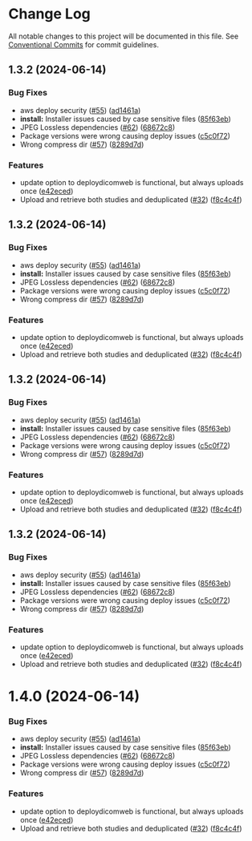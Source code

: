 # Change Log

All notable changes to this project will be documented in this file.
See [Conventional Commits](https://conventionalcommits.org) for commit guidelines.

## 1.3.2 (2024-06-14)


### Bug Fixes

* aws deploy security ([#55](https://github.com/OHIF/static-wado/issues/55)) ([ad1461a](https://github.com/OHIF/static-wado/commit/ad1461a26cf7c32680a7af4a6baab1ae8deadb74))
* **install:** Installer issues caused by case sensitive files ([85f63eb](https://github.com/OHIF/static-wado/commit/85f63eb12583ec81eaa8b275fd49fc5a67f2c223))
* JPEG Lossless dependencies ([#62](https://github.com/OHIF/static-wado/issues/62)) ([68672c8](https://github.com/OHIF/static-wado/commit/68672c87b98686994f6b1767b00d3bbb366b9225))
* Package versions were wrong causing deploy issues ([c5c0f72](https://github.com/OHIF/static-wado/commit/c5c0f72c355f92a9c833a7433b8c0932732f06fb))
* Wrong compress dir ([#57](https://github.com/OHIF/static-wado/issues/57)) ([8289d7d](https://github.com/OHIF/static-wado/commit/8289d7d92f1d23ee6e126a604e4107eb67c84f4d))


### Features

* update option to deploydicomweb is functional, but always uploads once ([e42eced](https://github.com/OHIF/static-wado/commit/e42eced425b02e232dc0bb213f80dc8bbe72d099))
* Upload and retrieve both studies and deduplicated ([#32](https://github.com/OHIF/static-wado/issues/32)) ([f8c4c4f](https://github.com/OHIF/static-wado/commit/f8c4c4f29903af2dc34c54c98f2c35e9ac65e2d7))





## 1.3.2 (2024-06-14)


### Bug Fixes

* aws deploy security ([#55](https://github.com/OHIF/static-wado/issues/55)) ([ad1461a](https://github.com/OHIF/static-wado/commit/ad1461a26cf7c32680a7af4a6baab1ae8deadb74))
* **install:** Installer issues caused by case sensitive files ([85f63eb](https://github.com/OHIF/static-wado/commit/85f63eb12583ec81eaa8b275fd49fc5a67f2c223))
* JPEG Lossless dependencies ([#62](https://github.com/OHIF/static-wado/issues/62)) ([68672c8](https://github.com/OHIF/static-wado/commit/68672c87b98686994f6b1767b00d3bbb366b9225))
* Package versions were wrong causing deploy issues ([c5c0f72](https://github.com/OHIF/static-wado/commit/c5c0f72c355f92a9c833a7433b8c0932732f06fb))
* Wrong compress dir ([#57](https://github.com/OHIF/static-wado/issues/57)) ([8289d7d](https://github.com/OHIF/static-wado/commit/8289d7d92f1d23ee6e126a604e4107eb67c84f4d))


### Features

* update option to deploydicomweb is functional, but always uploads once ([e42eced](https://github.com/OHIF/static-wado/commit/e42eced425b02e232dc0bb213f80dc8bbe72d099))
* Upload and retrieve both studies and deduplicated ([#32](https://github.com/OHIF/static-wado/issues/32)) ([f8c4c4f](https://github.com/OHIF/static-wado/commit/f8c4c4f29903af2dc34c54c98f2c35e9ac65e2d7))





## 1.3.2 (2024-06-14)


### Bug Fixes

* aws deploy security ([#55](https://github.com/OHIF/static-wado/issues/55)) ([ad1461a](https://github.com/OHIF/static-wado/commit/ad1461a26cf7c32680a7af4a6baab1ae8deadb74))
* **install:** Installer issues caused by case sensitive files ([85f63eb](https://github.com/OHIF/static-wado/commit/85f63eb12583ec81eaa8b275fd49fc5a67f2c223))
* JPEG Lossless dependencies ([#62](https://github.com/OHIF/static-wado/issues/62)) ([68672c8](https://github.com/OHIF/static-wado/commit/68672c87b98686994f6b1767b00d3bbb366b9225))
* Package versions were wrong causing deploy issues ([c5c0f72](https://github.com/OHIF/static-wado/commit/c5c0f72c355f92a9c833a7433b8c0932732f06fb))
* Wrong compress dir ([#57](https://github.com/OHIF/static-wado/issues/57)) ([8289d7d](https://github.com/OHIF/static-wado/commit/8289d7d92f1d23ee6e126a604e4107eb67c84f4d))


### Features

* update option to deploydicomweb is functional, but always uploads once ([e42eced](https://github.com/OHIF/static-wado/commit/e42eced425b02e232dc0bb213f80dc8bbe72d099))
* Upload and retrieve both studies and deduplicated ([#32](https://github.com/OHIF/static-wado/issues/32)) ([f8c4c4f](https://github.com/OHIF/static-wado/commit/f8c4c4f29903af2dc34c54c98f2c35e9ac65e2d7))





## 1.3.2 (2024-06-14)


### Bug Fixes

* aws deploy security ([#55](https://github.com/OHIF/static-wado/issues/55)) ([ad1461a](https://github.com/OHIF/static-wado/commit/ad1461a26cf7c32680a7af4a6baab1ae8deadb74))
* **install:** Installer issues caused by case sensitive files ([85f63eb](https://github.com/OHIF/static-wado/commit/85f63eb12583ec81eaa8b275fd49fc5a67f2c223))
* JPEG Lossless dependencies ([#62](https://github.com/OHIF/static-wado/issues/62)) ([68672c8](https://github.com/OHIF/static-wado/commit/68672c87b98686994f6b1767b00d3bbb366b9225))
* Package versions were wrong causing deploy issues ([c5c0f72](https://github.com/OHIF/static-wado/commit/c5c0f72c355f92a9c833a7433b8c0932732f06fb))
* Wrong compress dir ([#57](https://github.com/OHIF/static-wado/issues/57)) ([8289d7d](https://github.com/OHIF/static-wado/commit/8289d7d92f1d23ee6e126a604e4107eb67c84f4d))


### Features

* update option to deploydicomweb is functional, but always uploads once ([e42eced](https://github.com/OHIF/static-wado/commit/e42eced425b02e232dc0bb213f80dc8bbe72d099))
* Upload and retrieve both studies and deduplicated ([#32](https://github.com/OHIF/static-wado/issues/32)) ([f8c4c4f](https://github.com/OHIF/static-wado/commit/f8c4c4f29903af2dc34c54c98f2c35e9ac65e2d7))





# 1.4.0 (2024-06-14)


### Bug Fixes

* aws deploy security ([#55](https://github.com/OHIF/static-wado/issues/55)) ([ad1461a](https://github.com/OHIF/static-wado/commit/ad1461a26cf7c32680a7af4a6baab1ae8deadb74))
* **install:** Installer issues caused by case sensitive files ([85f63eb](https://github.com/OHIF/static-wado/commit/85f63eb12583ec81eaa8b275fd49fc5a67f2c223))
* JPEG Lossless dependencies ([#62](https://github.com/OHIF/static-wado/issues/62)) ([68672c8](https://github.com/OHIF/static-wado/commit/68672c87b98686994f6b1767b00d3bbb366b9225))
* Package versions were wrong causing deploy issues ([c5c0f72](https://github.com/OHIF/static-wado/commit/c5c0f72c355f92a9c833a7433b8c0932732f06fb))
* Wrong compress dir ([#57](https://github.com/OHIF/static-wado/issues/57)) ([8289d7d](https://github.com/OHIF/static-wado/commit/8289d7d92f1d23ee6e126a604e4107eb67c84f4d))


### Features

* update option to deploydicomweb is functional, but always uploads once ([e42eced](https://github.com/OHIF/static-wado/commit/e42eced425b02e232dc0bb213f80dc8bbe72d099))
* Upload and retrieve both studies and deduplicated ([#32](https://github.com/OHIF/static-wado/issues/32)) ([f8c4c4f](https://github.com/OHIF/static-wado/commit/f8c4c4f29903af2dc34c54c98f2c35e9ac65e2d7))
